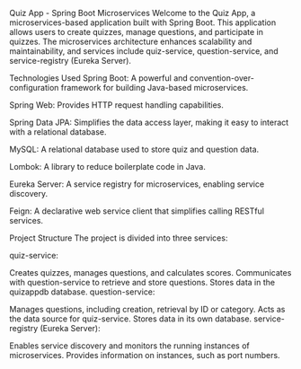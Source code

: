 Quiz App - Spring Boot Microservices
Welcome to the Quiz App, a microservices-based application built with Spring Boot. This application allows users to create quizzes, manage questions, and participate in quizzes. The microservices architecture enhances scalability and maintainability, and services include quiz-service, question-service, and service-registry (Eureka Server).

Technologies Used
Spring Boot: A powerful and convention-over-configuration framework for building Java-based microservices.

Spring Web: Provides HTTP request handling capabilities.

Spring Data JPA: Simplifies the data access layer, making it easy to interact with a relational database.

MySQL: A relational database used to store quiz and question data.

Lombok: A library to reduce boilerplate code in Java.

Eureka Server: A service registry for microservices, enabling service discovery.

Feign: A declarative web service client that simplifies calling RESTful services.

Project Structure
The project is divided into three services:

quiz-service:

Creates quizzes, manages questions, and calculates scores.
Communicates with question-service to retrieve and store questions.
Stores data in the quizappdb database.
question-service:

Manages questions, including creation, retrieval by ID or category.
Acts as the data source for quiz-service.
Stores data in its own database.
service-registry (Eureka Server):

Enables service discovery and monitors the running instances of microservices.
Provides information on instances, such as port numbers.
